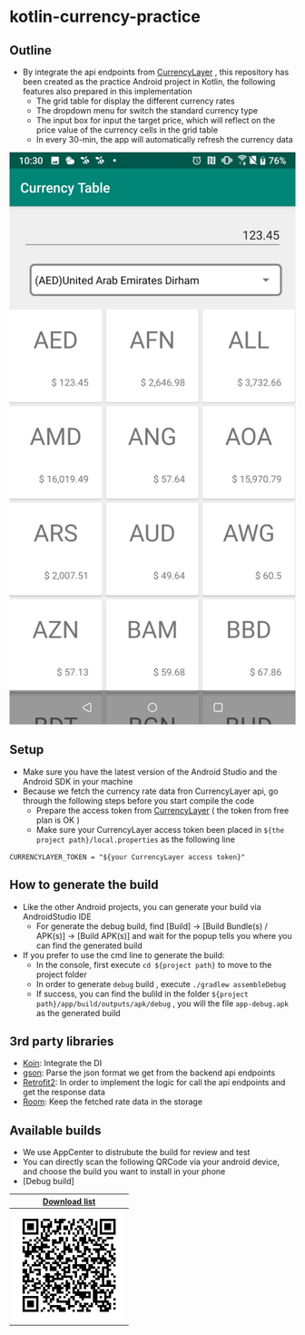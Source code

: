 # kotlin-currency-practice

## Outline
- By integrate the api endpoints from [CurrencyLayer](https://currencylayer.com/) , this repository has been created as the practice Android project in Kotlin, the following features also prepared in this implementation
  - The grid table for display the different currency rates
  - The dropdown menu for switch the standard currency type
  - The input box for input the target price, which will reflect on the price value of the currency cells in the grid table
  - In every 30-min, the app will automatically refresh the currency data

![outline screenshot](/res/outline_screenshot.png)

## Setup
- Make sure you have the latest version of the Android Studio and the Android SDK in your machine
- Because we fetch the currency rate data fron CurrencyLayer api, go through the following steps before you start compile the code
  - Prepare the access token from [CurrencyLayer](https://currencylayer.com/) ( the token from free plan is OK )
  - Make sure your CurrencyLayer access token been placed in `${the project path}/local.properties` as the following line 
```Gradle
CURRENCYLAYER_TOKEN = "${your CurrencyLayer access token}"
```

## How to generate the build
- Like the other Android projects, you can generate your build via AndroidStudio IDE
  - For generate the debug build, find [Build] -> [Build Bundle(s) / APK(s)] -> [Build APK(s)] and wait for the popup tells you where you can find the generated build
- If you prefer to use the cmd line to generate the build: 
  - In the console, first execute `cd ${project path}` to move to the project folder
  - In order to generate `debug` build , execute `./gradlew assembleDebug`
  - If success, you can find the bulild in the folder `${project path}/app/build/outputs/apk/debug` , you will the file `app-debug.apk` as the generated build

## 3rd party libraries
- [Koin](https://github.com/InsertKoinIO/koin): Integrate the DI
- [gson](https://github.com/google/gson): Parse the json format we get from the backend api endpoints
- [Retrofit2](https://square.github.io/retrofit/): In order to implement the logic for call the api endpoints and get the response data
- [Room](https://developer.android.com/topic/libraries/architecture/room): Keep the fetched rate data in the storage

## Available builds
- We use AppCenter to distrubute the build for review and test
- You can directly scan the following QRCode via your android device, and choose the build you want to install in your phone
- [Debug build]

| [Download list](https://install.appcenter.ms/orgs/github-jeffchao98/apps/currencytable/distribution_groups/android-debug) |
| --- |
| ![debug list qr](/res/android-debug.png) |



